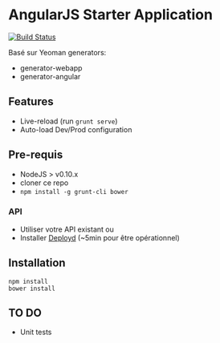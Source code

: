 # AngularJS Starter Application 
[![Build Status](https://travis-ci.org/merlosy/ng-training-starterapp.svg)](https://travis-ci.org/merlosy/ng-training-starterapp)

Basé sur Yeoman generators:
- generator-webapp
- generator-angular

## Features
- Live-reload (run `grunt serve`)
- Auto-load Dev/Prod configuration

## Pre-requis
- NodeJS > v0.10.x
- cloner ce repo
- `npm install -g grunt-cli bower`

### API
- Utiliser votre API existant
ou
- Installer [Deployd] (~5min pour être opérationnel)

## Installation
```
npm install
bower install
```

## TO DO
- Unit tests

[Deployd]:(http://deployd.com/)

